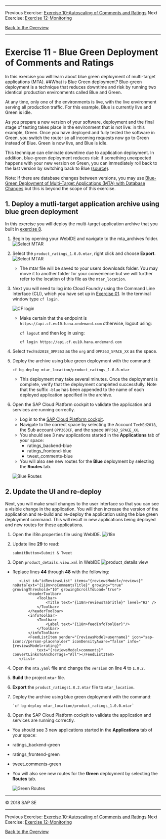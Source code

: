 - - - -
Previous Exercise: [Exercise 10-Autoscaling of Comments and Ratings](../Exercise-10-Autoscaling-of-Comments-and-Ratings) Next Exercise: [Exercise 12-Monitoring](../Exercise-12-Monitoring)

[Back to the Overview](../README.md)
- - - -

# Exercise 11 - Blue Green Deployment of Comments and Ratings
In this exercise you will learn about blue green deployment of multi-target applications (MTA). 
##What is Blue Green deployment?
Blue-green deployment is a technique that reduces downtime and risk by running two identical production environments called Blue and Green.

At any time, only one of the environments is live, with the live environment serving all production traffic. For this example, Blue is currently live and Green is idle.

As you prepare a new version of your software, deployment and the final stage of testing takes place in the environment that is not live: in this example, Green. Once you have deployed and fully tested the software in Green, you switch the router so all incoming requests now go to Green instead of Blue. Green is now live, and Blue is idle.

This technique can eliminate downtime due to application deployment. In addition, blue-green deployment reduces risk: if something unexpected happens with your new version on Green, you can immediately roll back to the last version by switching back to Blue [(source)](https://docs.cloudfoundry.org/devguide/deploy-apps/blue-green.html).

Note: If there are database changes between versions, you may use [Blue-Green Deployment of Multi-Target Applications (MTA) with Database Changes](https://help.sap.com/viewer/65de2977205c403bbc107264b8eccf4b/Cloud/en-US/e62731aa735340bfb0c4b7c71b4bf5e7.html) but this is beyond the scope of this exercise.

## 1. Deploy a mutli-target application archive using blue green deployment
 In this exercise you will deploy the multi-target application archive that you built in [exercise 8](../Exercise-08-Tweet-Comments-Backend).  
 1. Begin by opening your WebIDE and navigate to the mta_archives folder. 
 ![Select MTAR](images/ex-10-product_ratings-blue.mtar.jpg)
 
 2. Select the `product_ratings_1.0.0.mtar`, right click and choose **Export**.
 ![Select MTAR](images/ex-10-product_ratings-blue.mtar-export.jpg)
 
    * The mtar file will be saved to your users downloads folder. You may move it to another folder for your convenience but we will further refer to the location of this file as the `mtar_location`.
 
 3. Next you will need to log into Cloud Foundry using the Command Line Interface (CLI), which you have set up in [Exercise 01](../Exercise-01-Setup). In the terminal window type `cf login`.
    
    ![CF login](images/ex-10-product_ratings-blue.mtar-CLI.jpg)
    
    * Make certain that the endpoint is `https://api.cf.eu10.hana.ondemand.com` otherwise, logout using: 
        
        `cf logout` and then log in using:
    
        `cf login https://api.cf.eu10.hana.ondemand.com`
        
 4. Select `TechEd2018_OPP363` as the `org` and `OPP363_SPACE_XX` as the space.
 5. Deploy the archive using blue green deployment with the command:
 
    `cf bg-deploy mtar_location/product_ratings_1.0.0.mtar`
    
    * This deployment may take several minutes. Once the deployment is complete, verify that the deployment completed successfully. Note that the suffix `-blue` has been appended to the name of each deployed application specified in the archive.
    
 6. Open the SAP Cloud Platform cockpit to validate the application and services are running correctly.
    * Log in to the [SAP Cloud Platform cockpit](https://account.hana.ondemand.com/cockpit).
    * Navigate to the correct space by selecting the Account `TechEd2018`, the Sub account `OPP363CF`, and the space `OPP363_SPACE_XX`.
    * You should see 3 new applications started in the **Applications** tab of your space:
        * ratings_backend-blue
        * ratings_frontend-blue
        * tweet_comments-blue
    * You will also see new routes for the **Blue** deployment by selecting the **Routes** tab.
    
    ![Blue Routes](images/ex-10-product_ratings-blue.mtar-Blue.png)
    

## 2. Update the UI and re-deploy
 Next, you will make small changes to the user interface so that you can see a visible change in the application. You will then increase the version of the application and re-build and re-deploy the application using the blue green deployment command. This will result in new applications being deployed and new routes for these applications.
 1. Open the i18n.properties file using WebIDE.
 ![i18n](images/ex-10-product_ratings-blue.mtar-i18n.jpg)
 2. Update line **29** to read:
    ```angular2html
    submitButton=Submit & Tweet
    ``` 
 
 3. Open `product_details.view.xml` in WebIDE 
    ![product_details view](images/ex-10-product_ratings-blue.mtar-view.jpg)
  * Replace lines **44** through **48** with the following:
     ```angular2html
        <List id="idReviewsList" items="{reviewsModel>/reviews}" noDataText="{i18n>noCommentsTitle}" growing="true" growingThreshold="10" growingScrollToLoad="true">
            <headerToolbar>
                <Toolbar>
                    <Title text="{i18n>reviewsTabTitle}" level="H2" />
                </Toolbar>
            </headerToolbar>
            <infoToolbar>
                <Toolbar>
                    <Label text="{i18n>feedInfoToolBar}"/>
                </Toolbar>
            </infoToolbar>
            <FeedListItem sender="{reviewsModel>username}" icon="sap-icon://person-placeholder" iconDensityAware="false" info="{reviewsModel>rating}"
                text="{reviewsModel>comments}" convertLinksToAnchorTags="All"></FeedListItem>
        </List>
     ```
 4. Open the `mta.yaml` file and change the `version` on line **4** to `1.0.2`.
 
 5. **Build** the project `mtar` file.
 
 6. **Export** the `product_ratings1.0.2.mtar` file to `mtar_location`.
 7. Deploy the archive using blue green deployment with the command:
     
        `cf bg-deploy mtar_location/product_ratings_1.0.0.mtar`
 8. Open the SAP Cloud Platform cockpit to validate the application and services are running correctly.
   * You should see 3 new applications started in the **Applications** tab of your space:
   * ratings_backend-green
   * ratings_frontend-green
   * tweet_comments-green
   * You will also see new routes for the **Green** deployment by selecting the **Routes** tab.
        
        ![Green Routes](images/ex-10-product_ratings-blue.mtar-Green.png)
    


- - - -
© 2018 SAP SE
- - - -

Previous Exercise: [Exercise 10-Autoscaling of Comments and Ratings](../Exercise-10-Autoscaling-of-Comments-and-Ratings) Next Exercise: [Exercise 12-Monitoring](../Exercise-12-Monitoring)

[Back to the Overview](../README.md)
